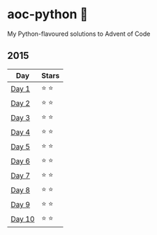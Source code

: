 # aoc-python :snake:

My Python-flavoured solutions to Advent of Code

## 2015

| Day | Stars |
| --- | ----- |
| [Day 1](2015/day01/solution.py) | :star: :star: |
| [Day 2](2015/day02/solution.py) | :star: :star: |
| [Day 3](2015/day03/solution.py) | :star: :star: |
| [Day 4](2015/day04/solution.py) | :star: :star: |
| [Day 5](2015/day05/solution.py) | :star: :star: |
| [Day 6](2015/day06/solution.py) | :star: :star: |
| [Day 7](2015/day07/solution.py) | :star: :star: |
| [Day 8](2015/day08/solution.py) | :star: :star: |
| [Day 9](2015/day09/solution.py) | :star: :star: |
| [Day 10](2015/day10/solution.py) | :star: :star: |
